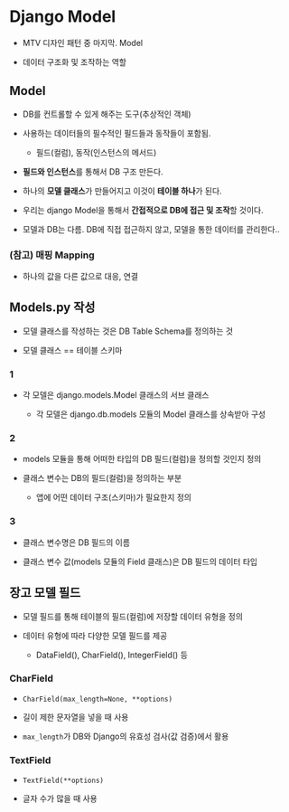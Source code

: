 # Django Model

- MTV 디자인 패턴 중 마지막. Model

- 데이터 구조화 및 조작하는 역할

## Model

- DB를 컨트롤할 수 있게 해주는 도구(추상적인 객체)

- 사용하는 데이터들의 필수적인 필드들과 동작들이 포함됨.

    - 필드(컬럼), 동작(인스턴스의 메서드)

- **필드와 인스턴스**를 통해서 DB 구조 만든다.

- 하나의 **모델 클래스**가 만들어지고 이것이 **테이블 하나**가 된다.

- 우리는 django Model을 통해서 **간접적으로 DB에 접근 및 조작**할 것이다.

- 모델과 DB는 다름. DB에 직접 접근하지 않고, 모델을 통한 데이터를 관리한다..

### (참고) 매핑 Mapping

- 하나의 값을 다른 값으로 대응, 연결

## Models.py 작성

- 모델 클래스를 작성하는 것은 DB Table Schema를 정의하는 것

- 모델 클래스 == 테이블 스키마

### 1

- 각 모델은 django.models.Model 클래스의 서브 클래스

    - 각 모델은 django.db.models 모듈의 Model 클래스를 상속받아 구성

### 2

- models 모듈을 통해 어떠한 타입의 DB 필드(컬럼)을 정의할 것인지 정의

- 클래스 변수는 DB의 필드(컬럼)을 정의하는 부분

    - 앱에 어떤 데이터 구조(스키마)가 필요한지 정의

### 3

- 클래스 변수명은 DB 필드의 이름

- 클래스 변수 값(models 모듈의 Field 클래스)은 DB 필드의 데이터 타입

## 장고 모델 필드

- 모델 필드를 통해 테이블의 필드(컬럼)에 저장할 데이터 유형을 정의

- 데이터 유형에 따라 다양한 모델 필드를 제공

    - DataField(), CharField(), IntegerField() 등

### CharField

- `CharField(max_length=None, **options)`

- 길이 제한 문자열을 넣을 때 사용

- `max_length`가 DB와 Django의 유효성 검사(값 검증)에서 활용

### TextField

- `TextField(**options)`

- 글자 수가 많을 때 사용